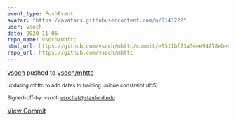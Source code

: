 ```yaml
---
event_type: PushEvent
avatar: "https://avatars.githubusercontent.com/u/814322?"
user: vsoch
date: 2020-11-06
repo_name: vsoch/mhttc
html_url: https://github.com/vsoch/mhttc/commit/e5311bf73a34ee94278ebee41181f7ca763fa2e4
repo_url: https://github.com/vsoch/mhttc
---
```


<a href='https://github.com/vsoch' target='_blank'>vsoch</a> pushed to <a href='https://github.com/vsoch/mhttc' target='_blank'>vsoch/mhttc</a>

<small>updating mhttc to add dates to training unique constraint (#15)

Signed-off-by: vsoch <vsochat@stanford.edu></small>

<a href='https://github.com/vsoch/mhttc/commit/e5311bf73a34ee94278ebee41181f7ca763fa2e4' target='_blank'>View Commit</a>